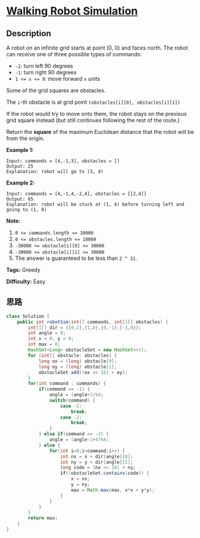 # [Walking Robot Simulation][title]

## Description

A robot on an infinite grid starts at point (0, 0) and faces north. The robot can receive one of three possible types of commands:

* `-2`: turn left 90 degrees
* `-1`: turn right 90 degrees
* `1 <= x <= 9`: move forward `x` units

Some of the grid squares are obstacles.

The `i`-th obstacle is at grid point `(obstacles[i][0], obstacles[i][1])`

If the robot would try to move onto them, the robot stays on the previous grid square instead (but still continues following the rest of the route.)

Return the **square** of the maximum Euclidean distance that the robot will be from the origin.

**Example 1:**

```
Input: commands = [4,-1,3], obstacles = []
Output: 25
Explanation: robot will go to (3, 4)
```

**Example 2:**

```
Input: commands = [4,-1,4,-2,4], obstacles = [[2,4]]
Output: 65
Explanation: robot will be stuck at (1, 4) before turning left and going to (1, 8)
```

**Note:**

1. `0 <= commands.length <= 10000`
2. `0 <= obstacles.length <= 10000`
3. `-30000 <= obstacle[i][0] <= 30000`
4. `-30000 <= obstacle[i][1] <= 30000`
5. The answer is guaranteed to be less than `2 ^ 31`.

**Tags:** Greedy

**Difficulty:** Easy

## 思路

``` java
class Solution {
    public int robotSim(int[] commands, int[][] obstacles) {
        int[][] dir = {{0,1},{1,0},{0,-1},{-1,0}};
        int angle = 0;
        int x = 0, y = 0;
        int max = 0;
        HashSet<Long> obstacleSet = new HashSet<>();
        for (int[] obstacle: obstacles) {
            long ox = (long) obstacle[0];
            long oy = (long) obstacle[1];
            obstacleSet.add((ox << 16) + oy);
        }
        for(int command : commands) {
            if(command == -1) {
                angle = (angle+1)%4;
                switch(command) {
                    case -1:
                        break;
                    case -2:
                        break;
                }
            } else if(command == -2) {
                angle = (angle-1+4)%4;
            } else {
                for(int i=0;i<command;i++) {
                    int nx = x + dir[angle][0];
                    int ny = y + dir[angle][1];
                    long code = (nx << 16) + ny;
                    if(!obstacleSet.contains(code)) {
                        x = nx;
                        y = ny;
                        max = Math.max(max, x*x + y*y);
                    }
                }
            }
        }
        return max;
    }
}
```

[title]: https://leetcode.com/problems/walking-robot-simulation
